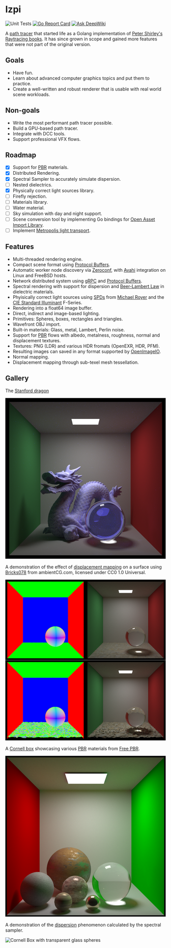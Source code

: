 # Izpi

![Unit Tests](https://github.com/flynn-nrg/izpi/actions/workflows/test.yml/badge.svg)
[![Go Report Card](https://goreportcard.com/badge/github.com/flynn-nrg/izpi)](https://goreportcard.com/report/github.com/flynn-nrg/izpi)
[![Ask DeepWiki](https://deepwiki.com/badge.svg)](https://deepwiki.com/flynn-nrg/izpi)

A [path tracer](https://en.wikipedia.org/wiki/Path_tracing) that started life as a Golang implementation of [Peter Shirley's Raytracing books](https://raytracing.github.io). It has since grown in scope and gained more features that were not part of the original version.

## Goals

* Have fun.
* Learn about advanced computer graphics topics and put them to practice.
* Create a well-written and robust renderer that is usable with real world scene workloads. 

## Non-goals

* Write the most performant path tracer possible.
* Build a GPU-based path tracer.
* Integrate with DCC tools.
* Support professional VFX flows. 

## Roadmap

 - [X] Support for [PBR](https://en.wikipedia.org/wiki/Physically_based_rendering) materials.
 - [X] Distributed Rendering.
 - [X] Spectral Sampler to accurately simulate dispersion.
 - [ ] Nested dielectrics.
 - [X] Physically correct light sources library.
 - [ ] Firefly rejection.
 - [ ] Materials library.
 - [ ] Water material.
 - [ ] Sky simulation with day and night support.
 - [ ] Scene conversion tool by implementing Go bindings for [Open Asset Import Library](https://assimp.org).
 - [ ] Implement [Metropolis light transport](https://en.wikipedia.org/wiki/Metropolis_light_transport).

## Features

* Multi-threaded rendering engine.
* Compact scene format using [Protocol Buffers](https://protobuf.dev).
* Automatic worker node discovery via [Zeroconf](https://en.wikipedia.org/wiki/Zero-configuration_networking), with [Avahi](https://en.wikipedia.org/wiki/Avahi_(software)) integration on Linux and FreeBSD hosts.
* Network distributed system using [gRPC](https://grpc.io) and [Protocol Buffers](https://protobuf.dev).
* Spectral rendering with support for dispersion and [Beer-Lambert Law](https://en.wikipedia.org/wiki/Beer–Lambert_law) in dielectric materials.
* Phyisically correct light sources using [SPDs](https://en.wikipedia.org/wiki/Spectral_power_distribution) from [Michael Royer](https://doi.org/10.6084/m9.figshare.7704566.v1) and the [CIE Standard Illuminant](https://en.wikipedia.org/wiki/Standard_illuminant) F-Series.
* Rendering into a float64 image buffer.
* Direct, indirect and image-based lighting.
* Primitives: Spheres, boxes, rectangles and triangles.
* Wavefront OBJ import.
* Built-in materials: Glass, metal, Lambert, Perlin noise.
* Support for [PBR](https://en.wikipedia.org/wiki/Physically_based_rendering) flows with albedo, metalness, roughness, normal and displacement textures.
* Textures: PNG (LDR) and various HDR fromats (OpenEXR, HDR, PFM).
* Resulting images can saved in any format supported by [OpenImageIO](https://openimageio.readthedocs.io).
* Normal mapping.
* Displacement mapping through sub-texel mesh tessellation.

## Gallery

The [Stanford dragon](https://en.wikipedia.org/wiki/Stanford_dragon)

![The Stanford dragon in a Cornell box](./images/dragon.png "Stanford dragon")

A demonstration of the effect of [displacement mapping](https://en.wikipedia.org/wiki/Displacement_mapping) on a surface using [Bricks078](https://ambientcg.com/view?id=Bricks078) from ambientCG.com, licensed under CC0 1.0 Universal.

![Displacement mapping in a Cornell box](./images/displacement_mapping.png "Displacement mapping")

A [Cornell box](https://en.wikipedia.org/wiki/Cornell_box) showcasing various [PBR](https://en.wikipedia.org/wiki/Physically_based_rendering) materials from [Free PBR](https://freepbr.com).

![Different PBR materials in a  Cornell box](./images/pbr.png "PBR materials")

A demonstration of the [dispersion](https://en.wikipedia.org/wiki/Dispersion_(optics)) phenomenon calculated by the spectral sampler.

![Cornell Box with transparent glass spheres](./images/glass_pyramid_spectral.png)
